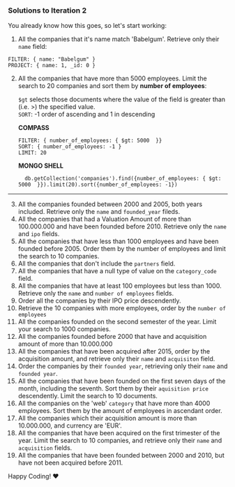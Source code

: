 ### Solutions to Iteration 2

You already know how this goes, so let's start working:

1. All the companies that it's name match 'Babelgum'. Retrieve only their `name` field:
  ~~~~
  FILTER: { name: "Babelgum" }
  PROJECT: { name: 1, _id: 0 }
  ~~~~

2.  All the companies that have more than 5000 employees. Limit the search to 20 companies and sort them by  **number of employees**:

	`$gt`  selects those documents where the value of the field is greater than (i.e. >) the specified value.  
	`SORT`: -1 order of ascending and 1 in descending

	**COMPASS**

	```
	FILTER: { number_of_employees: { $gt: 5000  }}
	SORT: { number_of_employees: -1 }
	LIMIT: 20
	```
	**MONGO SHELL**

	```
	  db.getCollection('companies').find({number_of_employees: { $gt: 5000  }}).limit(20).sort({number_of_employees: -1})
	```
___

3. All the companies founded between 2000 and 2005, both years included. Retrieve only the `name` and `founded_year` fileds.
4. All the companies that had a Valuation Amount of more than 100.000.000 and have been founded before 2010. Retrieve only the `name` and `ipo` fields.
5. All the companies that have less than 1000 employees and have been founded before 2005. Order them by the number of employees and limit the search to 10 companies.
6. All the companies that don't include the `partners` field.
7. All the companies that have a null type of value on the `category_code` field.
8. All the companies that have at least 100 employees but less than 1000. Retrieve only the `name` and `number of employees` fields.
9. Order all the companies by their IPO price descendently.
10. Retrieve the 10 companies with more employees, order by the `number of employees`
11. All the companies founded on the second semester of the year. Limit your search to 1000 companies.
12. All the companies founded before 2000 that have and acquisition amount of more than 10.000.000
13. All the companies that have been acquired after 2015, order by the acquisition amount, and retrieve only their `name` and `acquisiton` field.
14. Order the companies by their `founded year`, retrieving only their `name` and `founded year`.
15. All the companies that have been founded on the first seven days of the month, including the seventh. Sort them by their `aquisition price` descendently. Limit the search to 10 documents.
16. All the companies on the 'web' `category` that have more than 4000 employees. Sort them by the amount of employees in ascendant order.
17. All the companies which their acquisition amount is more than 10.000.000, and currency are 'EUR'.
18. All the companies that have been acquired on the first trimester of the year. Limit the search to 10 companies, and retrieve only their `name` and `acquisition` fields.
19. All the companies that have been founded between 2000 and 2010, but have not been acquired before 2011.


Happy Coding! :heart: